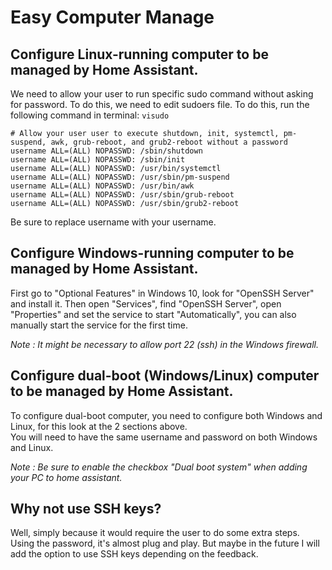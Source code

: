 # Easy Computer Manage

## Configure Linux-running computer to be managed by Home Assistant.
We need to allow your user to run specific sudo command without asking for password. To do this, we need to edit sudoers file. To do this, run the following command in terminal: ``visudo``

```
# Allow your user user to execute shutdown, init, systemctl, pm-suspend, awk, grub-reboot, and grub2-reboot without a password
username ALL=(ALL) NOPASSWD: /sbin/shutdown
username ALL=(ALL) NOPASSWD: /sbin/init
username ALL=(ALL) NOPASSWD: /usr/bin/systemctl
username ALL=(ALL) NOPASSWD: /usr/sbin/pm-suspend
username ALL=(ALL) NOPASSWD: /usr/bin/awk
username ALL=(ALL) NOPASSWD: /usr/sbin/grub-reboot
username ALL=(ALL) NOPASSWD: /usr/sbin/grub2-reboot
```
Be sure to replace username with your username.

## Configure Windows-running computer to be managed by Home Assistant.
First go to "Optional Features" in Windows 10, look for "OpenSSH Server" and install it.
Then open "Services", find "OpenSSH Server", open "Properties" and set the service to start "Automatically", you can also manually start the service for the first time.  

*Note : It might be necessary to allow port 22 (ssh) in the Windows firewall.*

## Configure dual-boot (Windows/Linux) computer to be managed by Home Assistant.
To configure dual-boot computer, you need to configure both Windows and Linux, for this look at the 2 sections above.  
You will need to have the same username and password on both Windows and Linux.

*Note : Be sure to enable the checkbox "Dual boot system" when adding your PC to home assistant.*

## Why not use SSH keys?
Well, simply because it would require the user to do some extra steps. Using the password, it's almost plug and play.
But maybe in the future I will add the option to use SSH keys depending on the feedback.

